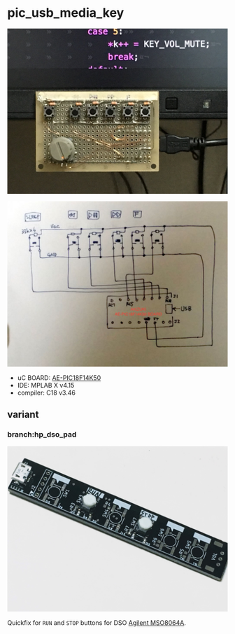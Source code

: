 # pic_usb_media_key

![photo](doc/photo.jpg)

![schematic](doc/schematic.jpg)

- uC BOARD: [AE-PIC18F14K50](http://akizukidenshi.com/download/ds/akizuki/AE-PIC18F14K50.pdf)
- IDE: MPLAB X v4.15
- compiler: C18 v3.46


## variant

### branch:hp_dso_pad

![hp_dso_pad.jpg](doc/hp_dso_pad.jpg)

Quickfix for `RUN` and `STOP` buttons for DSO [Agilent MSO8064A](https://www.keysight.com/en/pd-718231-pn-MSO8064A/infiniium-mixed-signal-oscilloscope-600-mhz-4-scope-and-16-digital-channels/).

